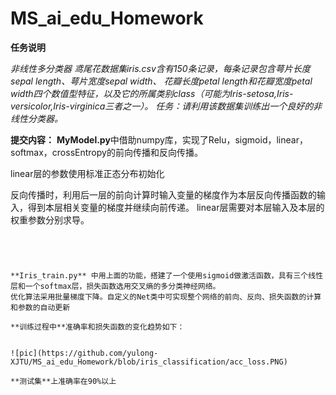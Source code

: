 # MS_ai_edu_Homework
**任务说明**

*非线性多分类器
鸢尾花数据集iris.csv含有150条记录，每条记录包含萼片长度sepal length、萼片宽度sepal width、 花瓣长度petal length和花瓣宽度petal width四个数值型特征，以及它的所属类别class（可能为Iris-setosa,Iris-versicolor,Iris-virginica三者之一）。
任务：请利用该数据集训练出一个良好的非线性分类器。*

**提交内容：**
**MyModel.py**中借助numpy库，实现了Relu，sigmoid，linear，softmax，crossEntropy的前向传播和反向传播。

linear层的参数使用标准正态分布初始化

反向传播时，利用后一层的前向计算时输入变量的梯度作为本层反向传播函数的输入，得到本层相关变量的梯度并继续向前传递。
linear层需要对本层输入及本层的权重参数分别求导。
``````




**Iris_train.py** 中用上面的功能，搭建了一个使用sigmoid做激活函数，具有三个线性层和一个softmax层，损失函数选用交叉熵的多分类神经网络。
优化算法采用批量梯度下降。自定义的Net类中可实现整个网络的前向、反向、损失函数的计算和参数的自动更新

**训练过程中**准确率和损失函数的变化趋势如下：


![pic](https://github.com/yulong-XJTU/MS_ai_edu_Homework/blob/iris_classification/acc_loss.PNG)

**测试集**上准确率在90%以上
